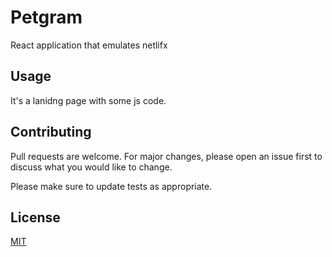 # Petgram

React application that emulates netlifx

## Usage
It's a lanidng page with some js code.

## Contributing
Pull requests are welcome. For major changes, please open an issue first to discuss what you would like to change.

Please make sure to update tests as appropriate.

## License
[MIT](https://choosealicense.com/licenses/mit/)
